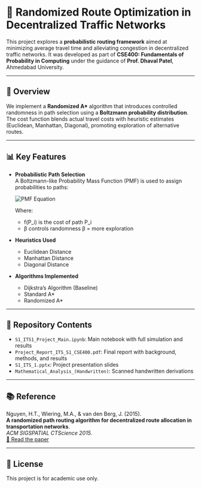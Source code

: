 # 🚦 Randomized Route Optimization in Decentralized Traffic Networks

This project explores a **probabilistic routing framework** aimed at minimizing average travel time and alleviating congestion in decentralized traffic networks. It was developed as part of **CSE400: Fundamentals of Probability in Computing** under the guidance of **Prof. Dhaval Patel**, Ahmedabad University.

---

## 📌 Overview

We implement a **Randomized A\*** algorithm that introduces controlled randomness in path selection using a **Boltzmann probability distribution**. The cost function blends actual travel costs with heuristic estimates (Euclidean, Manhattan, Diagonal), promoting exploration of alternative routes.

---

## 📊 Key Features

- **Probabilistic Path Selection**  
  A Boltzmann-like Probability Mass Function (PMF) is used to assign probabilities to paths:

  ![PMF Equation](https://latex.codecogs.com/png.image?\dpi{120}P(P_i)=\frac{e^{-\beta%20f(P_i)}}{\sum_j%20e^{-\beta%20f(P_j)}})

  Where:
  - f(P_i) is the cost of path P_i
  - β controls randomness β = more exploration

- **Heuristics Used**
  - Euclidean Distance  
  - Manhattan Distance  
  - Diagonal Distance  

- **Algorithms Implemented**
  - Dijkstra’s Algorithm (Baseline)
  - Standard A\*
  - Randomized A\*

---

## 📂 Repository Contents

- `S1_ITS1_Project_Main.ipynb`: Main notebook with full simulation and results
- `Project_Report_ITS_S1_CSE400.pdf`: Final report with background, methods, and results
- `S1_ITS_1.pptx`: Project presentation slides
- `Mathematical_Analysis_(Handwritten)`: Scanned handwritten derivations

---

## 📚 Reference

Nguyen, H.T., Wiering, M.A., & van den Berg, J. (2015).  
**A randomized path routing algorithm for decentralized route allocation in transportation networks**.  
*ACM SIGSPATIAL CTScience 2015.*  
[🔗 Read the paper](https://dl.acm.org/doi/10.1145/2834882.2834886)

---


## 📃 License

This project is for academic use only.
